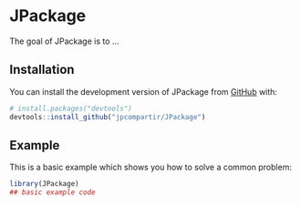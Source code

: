 
# JPackage

<!-- badges: start -->
<!-- badges: end -->

The goal of JPackage is to ...

## Installation

You can install the development version of JPackage from [GitHub](https://github.com/) with:

``` r
# install.packages("devtools")
devtools::install_github("jpcompartir/JPackage")
```

## Example

This is a basic example which shows you how to solve a common problem:

``` r
library(JPackage)
## basic example code
```

